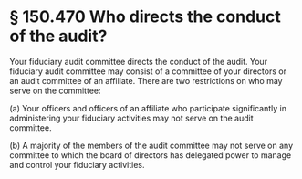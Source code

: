 # § 150.470   Who directs the conduct of the audit?

Your fiduciary audit committee directs the conduct of the audit. Your fiduciary audit committee may consist of a committee of your directors or an audit committee of an affiliate. There are two restrictions on who may serve on the committee:


(a) Your officers and officers of an affiliate who participate significantly in administering your fiduciary activities may not serve on the audit committee.


(b) A majority of the members of the audit committee may not serve on any committee to which the board of directors has delegated power to manage and control your fiduciary activities.




